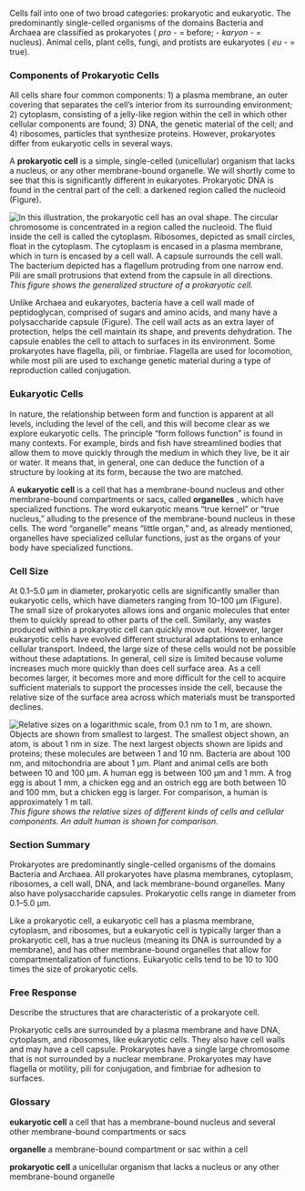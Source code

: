Cells fall into one of two broad categories: prokaryotic and eukaryotic. The predominantly single-celled organisms of the domains Bacteria and Archaea are classified as prokaryotes ( _pro_ \- = before; - _karyon_ \- = nucleus). Animal cells, plant cells, fungi, and protists are eukaryotes ( _eu_ \- = true).

### Components of Prokaryotic Cells

All cells share four common components: 1) a plasma membrane, an outer covering that separates the cell’s interior from its surrounding environment; 2) cytoplasm, consisting of a jelly-like region within the cell in which other cellular components are found; 3) DNA, the genetic material of the cell; and 4) ribosomes, particles that synthesize proteins. However, prokaryotes differ from eukaryotic cells in several ways.

A **prokaryotic cell** is a simple, single-celled (unicellular) organism that lacks a nucleus, or any other membrane-bound organelle. We will shortly come to see that this is significantly different in eukaryotes. Prokaryotic DNA is found in the central part of the cell: a darkened region called the nucleoid (Figure).

![In this illustration, the prokaryotic cell has an oval shape. The circular chromosome is concentrated in a region called the nucleoid. The fluid inside the cell is called the cytoplasm. Ribosomes, depicted as small circles, float in the cytoplasm. The cytoplasm is encased in a plasma membrane, which in turn is encased by a cell wall. A capsule surrounds the cell wall. The bacterium depicted has a flagellum protruding from one narrow end. Pili are small protrusions that extend from the capsule in all directions.][1] _This figure shows the generalized structure of a prokaryotic cell._

Unlike Archaea and eukaryotes, bacteria have a cell wall made of peptidoglycan, comprised of sugars and amino acids, and many have a polysaccharide capsule (Figure). The cell wall acts as an extra layer of protection, helps the cell maintain its shape, and prevents dehydration. The capsule enables the cell to attach to surfaces in its environment. Some prokaryotes have flagella, pili, or fimbriae. Flagella are used for locomotion, while most pili are used to exchange genetic material during a type of reproduction called conjugation.

### Eukaryotic Cells

In nature, the relationship between form and function is apparent at all levels, including the level of the cell, and this will become clear as we explore eukaryotic cells. The principle “form follows function” is found in many contexts. For example, birds and fish have streamlined bodies that allow them to move quickly through the medium in which they live, be it air or water. It means that, in general, one can deduce the function of a structure by looking at its form, because the two are matched.

A **eukaryotic cell** is a cell that has a membrane-bound nucleus and other membrane-bound compartments or sacs, called **organelles** , which have specialized functions. The word eukaryotic means “true kernel” or “true nucleus,” alluding to the presence of the membrane-bound nucleus in these cells. The word “organelle” means “little organ,” and, as already mentioned, organelles have specialized cellular functions, just as the organs of your body have specialized functions.

### Cell Size

At 0.1–5.0 µm in diameter, prokaryotic cells are significantly smaller than eukaryotic cells, which have diameters ranging from 10–100 µm (Figure). The small size of prokaryotes allows ions and organic molecules that enter them to quickly spread to other parts of the cell. Similarly, any wastes produced within a prokaryotic cell can quickly move out. However, larger eukaryotic cells have evolved different structural adaptations to enhance cellular transport. Indeed, the large size of these cells would not be possible without these adaptations. In general, cell size is limited because volume increases much more quickly than does cell surface area. As a cell becomes larger, it becomes more and more difficult for the cell to acquire sufficient materials to support the processes inside the cell, because the relative size of the surface area across which materials must be transported declines.

![Relative sizes on a logarithmic scale, from 0.1 nm to 1 m, are shown. Objects are shown from smallest to largest. The smallest object shown, an atom, is about 1 nm in size. The next largest objects shown are lipids and proteins; these molecules are between 1 and 10 nm. Bacteria are about 100 nm, and mitochondria are about 1 µm. Plant and animal cells are both between 10 and 100 µm. A human egg is between 100 µm and 1 mm. A frog egg is about 1 mm, a chicken egg and an ostrich egg are both between 10 and 100 mm, but a chicken egg is larger. For comparison, a human is approximately 1 m tall.][2] _This figure shows the relative sizes of different kinds of cells and cellular components. An adult human is shown for comparison._

### Section Summary

Prokaryotes are predominantly single-celled organisms of the domains Bacteria and Archaea. All prokaryotes have plasma membranes, cytoplasm, ribosomes, a cell wall, DNA, and lack membrane-bound organelles. Many also have polysaccharide capsules. Prokaryotic cells range in diameter from 0.1–5.0 µm.

Like a prokaryotic cell, a eukaryotic cell has a plasma membrane, cytoplasm, and ribosomes, but a eukaryotic cell is typically larger than a prokaryotic cell, has a true nucleus (meaning its DNA is surrounded by a membrane), and has other membrane-bound organelles that allow for compartmentalization of functions. Eukaryotic cells tend to be 10 to 100 times the size of prokaryotic cells.

### Free Response

Describe the structures that are characteristic of a prokaryote cell.

Prokaryotic cells are surrounded by a plasma membrane and have DNA, cytoplasm, and ribosomes, like eukaryotic cells. They also have cell walls and may have a cell capsule. Prokaryotes have a single large chromosome that is not surrounded by a nuclear membrane. Prokaryotes may have flagella or motility, pili for conjugation, and fimbriae for adhesion to surfaces.

### Glossary

**eukaryotic cell** a cell that has a membrane-bound nucleus and several other membrane-bound compartments or sacs 

**organelle** a membrane-bound compartment or sac within a cell 

**prokaryotic cell** a unicellular organism that lacks a nucleus or any other membrane-bound organelle 

   [1]: https://cnx.org/resources/79f1a0fd7ee311168d1e720c0c39bd5cc78609f1/Figure_03_02_01.jpg
   [2]: https://cnx.org/resources/ae30d8031f5fb833a618e02d707b93b4cadcb8ec/Figure_03_02_02.jpg

